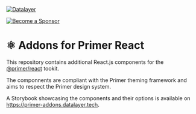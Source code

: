 [![Datalayer](https://assets.datalayer.design/datalayer-25.svg)](https://datalayer.io)

[![Become a Sponsor](https://img.shields.io/static/v1?label=Become%20a%20Sponsor&message=%E2%9D%A4&logo=GitHub&style=flat&color=1ABC9C)](https://github.com/sponsors/datalayer)

# ⚛️ Addons for Primer React

This repository contains additional React.js components for the [@primer/react](https://github.com/primer/react) tookit.

The componnents are compliant with the Primer theming framework and aims to respect the Primer design system.

A Storybook showcasing the components and their options is available on https://primer-addons.datalayer.tech.
